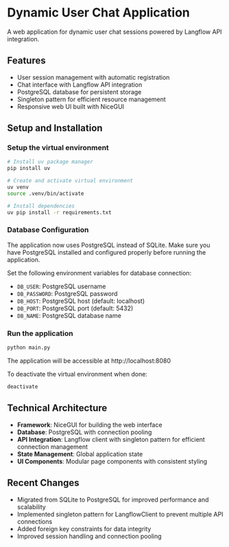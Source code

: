 # Dynamic User Chat Application

A web application for dynamic user chat sessions powered by Langflow API integration.

## Features

- User session management with automatic registration
- Chat interface with Langflow API integration
- PostgreSQL database for persistent storage
- Singleton pattern for efficient resource management
- Responsive web UI built with NiceGUI

## Setup and Installation

### Setup the virtual environment

```bash
# Install uv package manager
pip install uv

# Create and activate virtual environment
uv venv
source .venv/bin/activate

# Install dependencies
uv pip install -r requirements.txt
```

### Database Configuration

The application now uses PostgreSQL instead of SQLite. Make sure you have PostgreSQL installed and configured properly before running the application.

Set the following environment variables for database connection:
- `DB_USER`: PostgreSQL username
- `DB_PASSWORD`: PostgreSQL password
- `DB_HOST`: PostgreSQL host (default: localhost)
- `DB_PORT`: PostgreSQL port (default: 5432)
- `DB_NAME`: PostgreSQL database name

### Run the application

```bash
python main.py
```

The application will be accessible at http://localhost:8080

To deactivate the virtual environment when done:
```bash
deactivate
```

## Technical Architecture

- **Framework**: NiceGUI for building the web interface
- **Database**: PostgreSQL with connection pooling
- **API Integration**: Langflow client with singleton pattern for efficient connection management
- **State Management**: Global application state
- **UI Components**: Modular page components with consistent styling

## Recent Changes

- Migrated from SQLite to PostgreSQL for improved performance and scalability
- Implemented singleton pattern for LangflowClient to prevent multiple API connections
- Added foreign key constraints for data integrity
- Improved session handling and connection pooling
